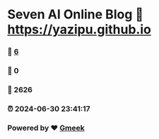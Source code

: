 # Seven AI Online Blog :link: https://yazipu.github.io 
### :page_facing_up: [6](https://yazipu.github.io/tag.html) 
### :speech_balloon: 0 
### :hibiscus: 2626 
### :alarm_clock: 2024-06-30 23:41:17 
### Powered by :heart: [Gmeek](https://github.com/Meekdai/Gmeek)

